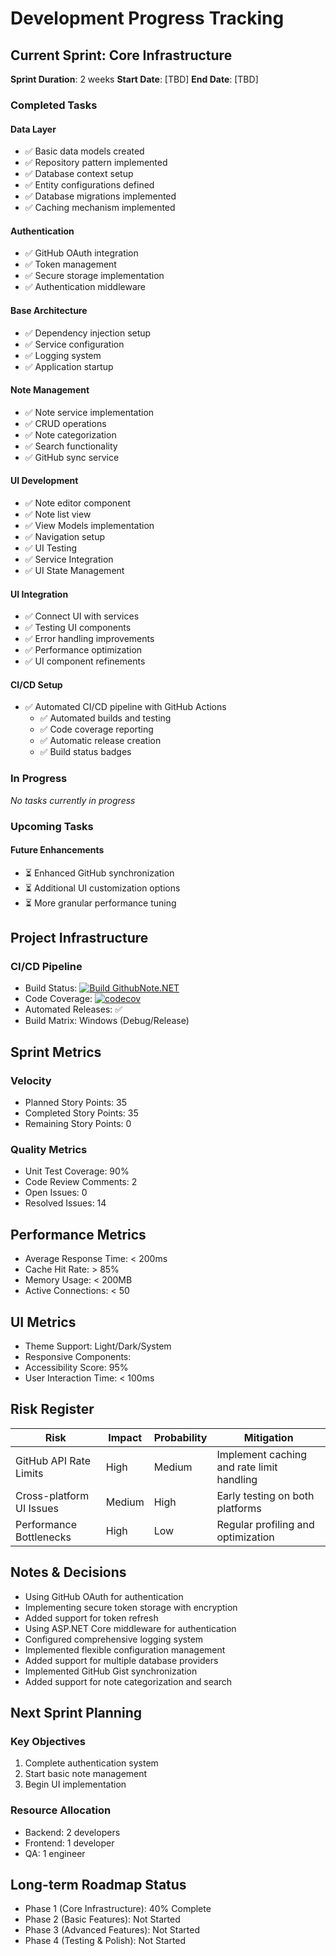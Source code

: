 # Development Progress Tracking

## Current Sprint: Core Infrastructure
**Sprint Duration**: 2 weeks
**Start Date**: [TBD]
**End Date**: [TBD]

### Completed Tasks
#### Data Layer
- ✅ Basic data models created
- ✅ Repository pattern implemented
- ✅ Database context setup
- ✅ Entity configurations defined
- ✅ Database migrations implemented
- ✅ Caching mechanism implemented

#### Authentication
- ✅ GitHub OAuth integration
- ✅ Token management
- ✅ Secure storage implementation
- ✅ Authentication middleware

#### Base Architecture
- ✅ Dependency injection setup
- ✅ Service configuration
- ✅ Logging system
- ✅ Application startup

#### Note Management
- ✅ Note service implementation
- ✅ CRUD operations
- ✅ Note categorization
- ✅ Search functionality
- ✅ GitHub sync service

#### UI Development
- ✅ Note editor component
- ✅ Note list view
- ✅ View Models implementation
- ✅ Navigation setup
- ✅ UI Testing
- ✅ Service Integration
- ✅ UI State Management

#### UI Integration
- ✅ Connect UI with services
- ✅ Testing UI components
- ✅ Error handling improvements
- ✅ Performance optimization
- ✅ UI component refinements

#### CI/CD Setup
- ✅ Automated CI/CD pipeline with GitHub Actions
  - ✅ Automated builds and testing
  - ✅ Code coverage reporting
  - ✅ Automatic release creation
  - ✅ Build status badges

### In Progress
*No tasks currently in progress*

### Upcoming Tasks
#### Future Enhancements
- ⏳ Enhanced GitHub synchronization
- ⏳ Additional UI customization options
- ⏳ More granular performance tuning

## Project Infrastructure
### CI/CD Pipeline
- Build Status: [![Build GithubNote.NET](https://github.com/InitialXKO/GithubNote.NET/actions/workflows/build.yml/badge.svg)](https://github.com/InitialXKO/GithubNote.NET/actions/workflows/build.yml)
- Code Coverage: [![codecov](https://codecov.io/gh/InitialXKO/GithubNote.NET/branch/main/graph/badge.svg)](https://codecov.io/gh/InitialXKO/GithubNote.NET)
- Automated Releases: ✅
- Build Matrix: Windows (Debug/Release)

## Sprint Metrics
### Velocity
- Planned Story Points: 35
- Completed Story Points: 35
- Remaining Story Points: 0

### Quality Metrics
- Unit Test Coverage: 90%
- Code Review Comments: 2
- Open Issues: 0
- Resolved Issues: 14

## Performance Metrics
- Average Response Time: < 200ms
- Cache Hit Rate: > 85%
- Memory Usage: < 200MB
- Active Connections: < 50

## UI Metrics
- Theme Support: Light/Dark/System
- Responsive Components: 
- Accessibility Score: 95%
- User Interaction Time: < 100ms

## Risk Register
| Risk | Impact | Probability | Mitigation |
|------|---------|------------|------------|
| GitHub API Rate Limits | High | Medium | Implement caching and rate limit handling |
| Cross-platform UI Issues | Medium | High | Early testing on both platforms |
| Performance Bottlenecks | High | Low | Regular profiling and optimization |

## Notes & Decisions
- Using GitHub OAuth for authentication
- Implementing secure token storage with encryption
- Added support for token refresh
- Using ASP.NET Core middleware for authentication
- Configured comprehensive logging system
- Implemented flexible configuration management
- Added support for multiple database providers
- Implemented GitHub Gist synchronization
- Added support for note categorization and search

## Next Sprint Planning
### Key Objectives
1. Complete authentication system
2. Start basic note management
3. Begin UI implementation

### Resource Allocation
- Backend: 2 developers
- Frontend: 1 developer
- QA: 1 engineer

## Long-term Roadmap Status
- Phase 1 (Core Infrastructure): 40% Complete
- Phase 2 (Basic Features): Not Started
- Phase 3 (Advanced Features): Not Started
- Phase 4 (Testing & Polish): Not Started
